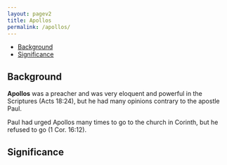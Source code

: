 ```yaml
---
layout: pagev2
title: Apollos
permalink: /apollos/
---
```

- [Background](#background)
- [Significance](#significance)

## Background

**Apollos** was a preacher and was very eloquent and powerful in the Scriptures (Acts 18:24), but he had many opinions contrary to the apostle Paul. 

Paul had urged Apollos many times to go to the church in Corinth, but he refused to go (1 Cor. 16:12).

## Significance
